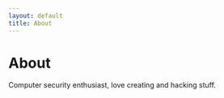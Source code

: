 ```yaml
---
layout: default
title: About
---
```


# About

Computer security enthusiast, love creating and hacking stuff.
